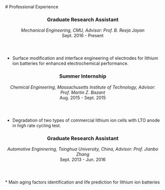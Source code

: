 <section class="thirteen columns" markdown="1">
# Professional Experience
<article markdown="1">
<header>
<h1>Graduate Research Assistant</h1>
<span><address>Mechanical Engineering, CMU, Advisor: Prof. B. Reeja Jayan </address><time>Sept. 2016 - Present</time></span>
</header>

* Surface modification and interface engineering of electrodes for lithium ion batteries for enhanced electrochemical performance.
</article>

<article markdown="1">
<header>
<h1>Summer Internship</h1>
<span><address>Chemical Engineering, Massachusetts Institute of Technology, Advisor: Prof. Martin Z. Bazant</address><time>Aug. 2015 - Sept. 2015 </time></span>
</header>

* Degradation of two types of commercial lithium ion cells with LTO anode in high rate cycling test.
</article>

<article markdown="1">
<header>
<h1>Graduate Research Assistant</h1>
<span><address>Automotive Enginnering, Tsinghua University, China, Advisor: Prof. Jianbo Zhang</address><time>Sept. 2013 - Jun. 2016</time></span>
</header>
* Main aging factors identification and life prediction for lithium ion batteries

</article>
</section>
